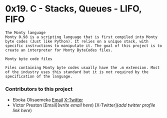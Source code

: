 # __**0x19. C - Stacks, Queues - LIFO, FIFO**__

```
The Monty language
Monty 0.98 is a scripting language that is first compiled into Monty byte codes (Just like Python). It relies on a unique stack, with specific instructions to manipulate it. The goal of this project is to create an interpreter for Monty ByteCodes files.

Monty byte code files

Files containing Monty byte codes usually have the .m extension. Most of the industry uses this standard but it is not required by the specification of the language.
```

### Contributors to this project
- Eboka Olisaemeka [Email](ebokaolisaemeka@gmail.com) [X-Twitter](www.twitter.com/tech_elfeikki)
- Victor Preston [Email](*write email here*) [X-Twitter](*add twitter profile link here*)
